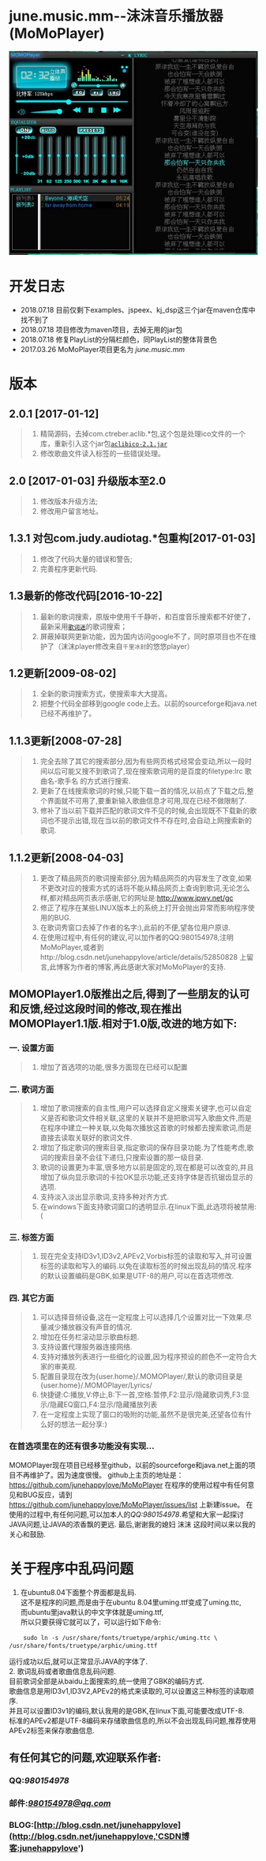 # june.music.mm--沫沫音乐播放器(MoMoPlayer)

![MoMoPlayer音乐播放器](https://github.com/junehappylove/img_lib/blob/master/momoplayer/MoMoPlayer%E9%9F%B3%E4%B9%90%E6%92%AD%E6%94%BE%E5%99%A8.jpg "程序界面图片")

# 开发日志

- 2018.07.18 目前仅剩下examples、jspeex、kj_dsp这三个jar在maven仓库中找不到了
- 2018.07.18 项目修改为maven项目，去掉无用的jar包
- 2018.07.18 修复PlayList的分隔栏颜色，同PlayList的整体背景色
- 2017.03.26 MoMoPlayer项目更名为 *june.music.mm*

# 版本

## 2.0.1 [2017-01-12] 
>1. 精简源码，去掉com.ctreber.aclib.*包,这个包是处理ico文件的一个库，重新引入这个jar包[`aclibico-2.1.jar`](https://sourceforge.net/projects/aclibico/files/aclibico/2.1/)
>2. 修改歌曲文件读入标签的一些错误处理。

## 2.0 [2017-01-03] 升级版本至2.0
>1. 修改版本升级方法;
>2. 修改用户留言地址。

## 1.3.1 对包com.judy.audiotag.*包重构[2017-01-03]
>1. 修改了代码大量的错误和警告;
>2. 完善程序更新代码.

## 1.3最新的修改代码[2016-10-22]
>1. 最新的歌词搜索，原版中使用千千静听，和百度音乐搜索都不好使了，最新采用[`歌词迷`](http://doc.gecimi.com/en/latest/#)的歌词搜索；
>2. 屏蔽掉联网更新功能，因为国内访问google不了，同时原项目也不在维护了（沫沫player修改来自`千里冰封`的悠悠player）
 
## 1.2更新[2009-08-02]

>1. 全新的歌词搜索方式，使搜索率大大提高。
>2. 把整个代码全部移到google code上去。以前的sourceforge和java.net已经不再维护了。

## 1.1.3更新[2008-07-28]

>1. 完全去除了其它的搜索部分,因为有些网页格式经常会变动,所以一段时间以后可能又搜不到歌词了,现在搜索歌词用的是百度的filetype:lrc 歌曲名-歌手名 的方式进行搜索.
>2. 更新了在线搜索歌词的时候,只能下载一首的情况,以前点了下载之后,整个界面就不可用了,要重新输入歌曲信息才可用,现在已经不做限制了.
>3. 修补了当以前下载并匹配的歌词文件不见的时候,会出现既不下载新的歌词也不提示出错,现在当以前的歌词文件不存在时,会自动上网搜索新的歌词.

## 1.1.2更新[2008-04-03]

>1. 更改了精品网页的歌词搜索部分,因为精品网页的内容发生了改变,如果不更改对应的搜索方式的话将不能从精品网页上查询到歌词,无论怎么样,都对精品网页表示感谢,它的网址是:http://www.jpwy.net/gc
>2. 修正了程序在某些LINUX版本上的系统上打开会抛出异常而影响程序使用的BUG.
>3. 在歌词秀窗口去掉了作者的名字:),此前的不便,望各位用户原谅.
>4. 在使用过程中,有任何的建议,可以加作者的QQ:980154978,注明MoMoPlayer,或者到http://blog.csdn.net/junehappylove/article/details/52850828 上留言,此博客为作者的博客,再此感谢大家对MoMoPlayer的支持.

## MOMOPlayer1.0版推出之后,得到了一些朋友的认可和反馈,经过这段时间的修改,现在推出MOMOPlayer1.1版.相对于1.0版,改进的地方如下:

### 一. 设置方面
>1. 增加了首选项的功能,很多方面现在已经可以配置

### 二. 歌词方面
>1. 增加了歌词搜索的自主性,用户可以选择自定义搜索关键字,也可以自定义是否和歌词文件相关联,这里的关联并不是把歌词写入歌曲文件,而是在程序中建立一种关联,以免每次播放这首歌的时候都去搜索歌词,而是直接去读取关联好的歌词文件.
>2. 增加了指定歌词的搜索目录,指定歌词的保存目录功能.为了性能考虑,歌词的搜索目录不会往下递归,只搜索设置的那一级目录.
>3. 歌词的设置更为丰富,很多地方以前是固定的,现在都是可以改变的,并且增加了纵向显示歌词的卡拉OK显示功能,还支持字体是否抗锯齿显示的选项.
>4. 支持淡入淡出显示歌词,支持多种对齐方式.
>5. 在windows下面支持歌词窗口的透明显示.在linux下面,此选项将被禁用:(

### 三. 标签方面
>1. 现在完全支持ID3v1,ID3v2,APEv2,Vorbis标签的读取和写入,并可设置标签的读取和写入的编码.以免在读取标签的时候出现乱码的情况.程序的默认设置编码是GBK,如果是UTF-8的用户,可以在首选项修改.

### 四. 其它方面
>1. 可以选择音频设备,这在一定程度上可以选择几个设置对比一下效果.尽量减少播放器没有声音的情况.
>2. 增加在任务栏滚动显示歌曲标题.
>3. 支持设置代理服务器连接网络.
>4. 支持对播放列表进行一些细化的设置,因为程序预设的颜色不一定符合大家的审美观.
>5. 配置目录现在改为{user.home}/.MOMOPlayer/,默认的歌词目录是{user.home}/.MOMOPlayer/Lyrics/
>6. 快捷键:C:播放,V:停止,B:下一首,空格:暂停,F2:显示/隐藏歌词秀,F3:显示/隐藏EQ窗口,F4:显示/隐藏播放列表
>7. 在一定程度上实现了窗口的吸附的功能,虽然不是很完美,还望各位有什么好的想法一起分享:)

### 在首选项里在的还有很多功能没有实现...

 MOMOPlayer现在项目已经移至github，以前的sourceforge和java.net上面的项目不再维护了。因为速度很慢。
github上主页的地址是：https://github.com/junehappylove/MoMoPlayer
 在程序的使用过程中有任何意见和BUG反应，请到 https://github.com/junehappylove/MoMoPlayer/issues/list 上新建issue。
 在使用的过程中,有任何问题,可以加本人的*QQ:980154978*.希望和大家一起探讨JAVA问题,让JAVA的浓香飘的更远.
 最后,谢谢我的媳妇 沫沫 这段时间以来以我的关心和鼓励.
 
# 关于程序中乱码问题
1. 在ubuntu8.04下面整个界面都是乱码.   
    这不是程序的问题,而是由于在ubuntu 8.04里uming.ttf变成了uming.ttc,   
    而ubuntu里java默认的中文字体就是uming.ttf,   
    所以只要获得它就可以了，可以运行如下命令:
    
```shell
	sudo ln -s /usr/share/fonts/truetype/arphic/uming.ttc \ /usr/share/fonts/truetype/arphic/uming.ttf
```
   运行成功以后,就可以正常显示JAVA的字体了.   
 2. 歌词乱码或者歌曲信息乱码问题.   
	目前歌词全部是从baidu上面搜索的,统一使用了GBK的编码方式.   
	歌曲信息是用ID3v1,ID3V2,APEv2的格式来读取的,可以设置这三种标签的读取顺序.   
	并且可以设置ID3v1的编码,默认我用的是GBK,在linux下面,可能要改成UTF-8.   
	标准的APEv2都是UTF-8编码来存储歌曲信息的,所以不会出现乱码问题,推荐使用APEv2标签来保存歌曲信息.

## 有任何其它的问题,欢迎联系作者: 
### QQ:*980154978*
### 邮件:*980154978@qq.com*
### BLOG:[http://blog.csdn.net/junehappylove](http://blog.csdn.net/junehappylove,'CSDN博客:junehappylove')


[image1]:https://github.com/junehappylove/img_lib/blob/master/momoplayer/MoMoPlayer%E9%9F%B3%E4%B9%90%E6%92%AD%E6%94%BE%E5%99%A8.jpg "程序界面图片"